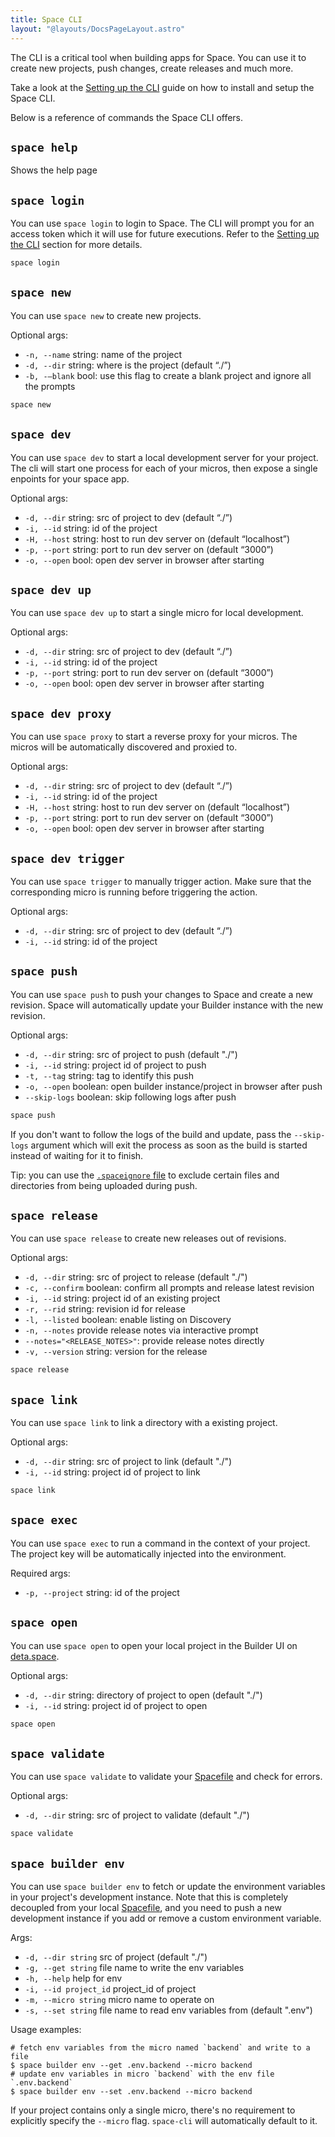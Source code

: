 ```yaml
---
title: Space CLI
layout: "@layouts/DocsPageLayout.astro"
---
```


The CLI is a critical tool when building apps for Space. You can use it to create new projects, push changes, create releases and much more.

Take a look at the [Setting up the CLI](/docs/en/build/fundamentals/space-cli) guide on how to install and setup the Space CLI.

Below is a reference of commands the Space CLI offers.

## `space help`

Shows the help page

## `space login`

You can use `space login` to login to Space. The CLI will prompt you for an access token which it will use for future executions. Refer to the [Setting up the CLI](/docs/en/build/fundamentals/space-cli#authentication) section for more details.

```bash
space login
```

## `space new`

You can use `space new` to create new projects.

Optional args:

- `-n, --name` string: name of the project
- `-d, --dir` string: where is the project (default “./”)
- `-b, -—blank` bool: use this flag to create a blank project and ignore all the prompts

```bash
space new
```

## `space dev`

You can use `space dev` to start a local development server for your project. The cli will start one process for each of your micros, then expose a single enpoints for your space app.

Optional args:

- `-d, --dir`  string: src of project to dev (default “./”)
- `-i, --id`   string: id of the project
- `-H, --host` string: host to run dev server on (default “localhost”)
- `-p, --port` string: port to run dev server on (default “3000”)
- `-o, --open` bool: open dev server in browser after starting

## `space dev up`

You can use `space dev up` to start a single micro for local development.

Optional args:

- `-d, --dir`  string: src of project to dev (default “./”)
- `-i, --id`   string: id of the project
- `-p, --port` string: port to run dev server on (default “3000”)
- `-o, --open` bool: open dev server in browser after starting

## `space dev proxy`

You can use `space proxy` to start a reverse proxy for your micros. The micros will be automatically discovered and proxied to.

Optional args:

- `-d, --dir`  string: src of project to dev (default “./”)
- `-i, --id`   string: id of the project
- `-H, --host` string: host to run dev server on (default “localhost”)
- `-p, --port` string: port to run dev server on (default “3000”)
- `-o, --open` bool: open dev server in browser after starting

## `space dev trigger`

You can use `space trigger` to manually trigger action. Make sure that the corresponding micro is running before triggering the action.

Optional args:

- `-d, --dir`  string: src of project to dev (default “./”)
- `-i, --id`   string: id of the project

## `space push`

You can use `space push` to push your changes to Space and create a new revision. Space will automatically update your Builder instance with the new revision.

Optional args:

- `-d, --dir`   string: src of project to push (default "./")
- `-i, --id`    string: project id of project to push
- `-t, --tag`   string: tag to identify this push
- `-o, --open`  boolean: open builder instance/project in browser after push
- `--skip-logs` boolean: skip following logs after push

```bash
space push
```

If you don't want to follow the logs of the build and update, pass the `--skip-logs` argument which will exit the process as soon as the build is started instead of waiting for it to finish.

Tip: you can use the [`.spaceignore` file](/docs/en/build/fundamentals/the-space-runtime#ignoring-files-and-directories) to exclude certain files and directories from being uploaded during push.

## `space release`

You can use `space release` to create new releases out of revisions.

Optional args:

- `-d, --dir` string: src of project to release (default "./")
- `-c, --confirm` boolean: confirm all prompts and release latest revision
- `-i, --id` string: project id of an existing project
- `-r, --rid` string: revision id for release
- `-l, --listed` boolean: enable listing on Discovery
- `-n, --notes` provide release notes via interactive prompt
- `--notes="<RELEASE_NOTES>"`: provide release notes directly
- `-v, --version` string: version for the release

```bash
space release
```

## `space link`

You can use `space link` to link a directory with a existing project.

Optional args:

- `-d, --dir` string: src of project to link (default "./")
- `-i, --id` string: project id of project to link

```bash
space link
```

## `space exec`

You can use `space exec` to run a command in the context of your project. The project key will be automatically injected into the environment.

Required args:

- `-p, --project`   string: id of the project

## `space open`

You can use `space open` to open your local project in the Builder UI on [deta.space](https://deta.space).

Optional args:

- `-d, --dir` string: directory of project to open (default "./")
- `-i, --id` string: project id of project to open

```bash
space open
```

## `space validate`

You can use `space validate` to validate your [Spacefile](/docs/en/build/reference/spacefile) and check for errors.

Optional args:

- `-d, --dir` string: src of project to validate (default "./")

```bash
space validate
```

## `space builder env`

You can use `space builder env` to fetch or update the environment variables in your project's development instance. Note that this is completely decoupled from your local [Spacefile](/docs/en/build/reference/spacefile), and you need to push a new development instance if you add or remove a custom environment variable.

Args:

- `-d, --dir string` src of project (default "./")
- `-g, --get string` file name to write the env variables
- `-h, --help` help for env
- `-i, --id project_id` project_id of project
- `-m, --micro string` micro name to operate on
- `-s, --set string` file name to read env variables from (default ".env")

Usage examples:

```
# fetch env variables from the micro named `backend` and write to a file
$ space builder env --get .env.backend --micro backend
# update env variables in micro `backend` with the env file `.env.backend`
$ space builder env --set .env.backend --micro backend
```

If your project contains only a single micro, there's no requirement to explicitly specify the `--micro` flag. `space-cli` will automatically default to it.